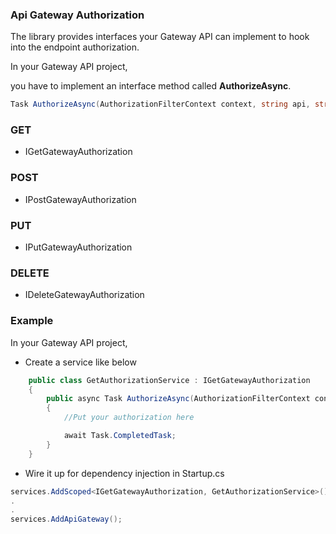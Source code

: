 ### Api Gateway Authorization

The library provides interfaces your Gateway API can implement to hook into the endpoint authorization.

In your Gateway API project,

you have to implement an interface method called **AuthorizeAsync**.

```C#
Task AuthorizeAsync(AuthorizationFilterContext context, string api, string key)
```

### GET

*	IGetGatewayAuthorization

### POST

*	IPostGatewayAuthorization

### PUT

*	IPutGatewayAuthorization

### DELETE

*	IDeleteGatewayAuthorization


### Example

In your Gateway API project,

*	Create a service like below

```C#
    public class GetAuthorizationService : IGetGatewayAuthorization
    {
        public async Task AuthorizeAsync(AuthorizationFilterContext context, string api, string key)
        {
            //Put your authorization here

            await Task.CompletedTask;
        }
    }
```

*	Wire it up for dependency injection in Startup.cs

```C#
services.AddScoped<IGetGatewayAuthorization, GetAuthorizationService>();
.
.
services.AddApiGateway();
```

